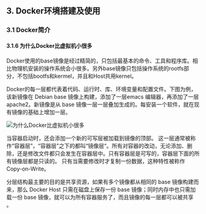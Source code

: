 ## 3. Docker环境搭建及使用
### 3.1 Docker简介
#### 3.1.6 为什么Docker比虚拟机小很多

Docker使用的base镜像是经过精简的，只包括最基本的命令、工具和程序库。相比物理机安装的操作系统会小很多。另外base镜像只包括操作系统的rootfs部分，不包括bootfs和kermel，并且和Host共用kernel。

Docker的每一层都代表着代码、运行时、库、环境变量和配置文件。下图为例，该新镜像在 Debian base 镜像上构建，添加了一层emacs 编辑器，再添加了一层apache2。新镜像是从 base 镜像一层一层叠加生成的。每安装一个软件，就在现有镜像的基础上增加一层。

![为什么Docker比虚拟机小很多](https://image.eula.club/quantum/为什么Docker比虚拟机小很多.png)

当容器启动时，还会添加一个新的可写层被加载到镜像的顶部。 这一层通常被称作“容器层”，“容器层”之下的都叫“镜像层“。所有对容器的改动，无论添加、删除，还是修改文件都只会发生在容器层中。只有容器层是可写的，容器层下面的所有镜像层都是只读的。 只有当需要修改时才复制一份数据，这种特性被称作 Copy-on-Write。

分层结构最主要的目的是共享资源，如果有多个镜像都从相同的 base 镜像构建而来，那么 Docker Host 只需在磁盘上保存一份 base 镜像；同时内存中也只需加载一份 base 镜像，就可以为所有容器服务了，而且镜像的每一层都可以被共享 。

